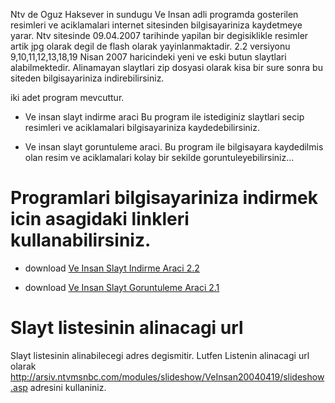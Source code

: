 Ntv de Oguz Haksever in sundugu Ve Insan adli programda gosterilen resimleri ve aciklamalari internet sitesinden bilgisayariniza kaydetmeye yarar.
Ntv sitesinde 09.04.2007 tarihinde yapilan bir degisiklikle resimler artik jpg olarak degil de flash olarak yayinlanmaktadir. 2.2 versiyonu 9,10,11,12,13,18,19 Nisan 2007 haricindeki yeni ve eski butun slaytlari alabilmektedir. Alinamayan slaytlari zip dosyasi olarak kisa bir sure sonra bu siteden bilgisayariniza indirebilirsiniz.

iki adet program mevcuttur.
  * Ve insan slayt indirme araci
Bu program ile istediginiz slaytlari secip resimleri ve aciklamalari bilgisayariniza kaydedebilirsiniz.

  * Ve insan slayt goruntuleme araci.
Bu program ile bilgisayara kaydedilmis olan resim ve aciklamalari kolay bir sekilde goruntuleyebilirsiniz...

# Programlari bilgisayariniza indirmek icin asagidaki linkleri kullanabilirsiniz. #

  * download [Ve Insan Slayt Indirme Araci 2.2](http://veinsan.googlecode.com/files/VeInsanSlaytIndirmeAraci_2.2.exe)

  * download [Ve Insan Slayt Goruntuleme Araci 2.1](http://veinsan.googlecode.com/files/VeInsanSlaytGoruntulemeAraci_2.1.exe)

# Slayt listesinin alinacagi url #
Slayt listesinin alinabilecegi adres degismitir. Lutfen Listenin alinacagi url olarak
http://arsiv.ntvmsnbc.com/modules/slideshow/VeInsan20040419/slideshow.asp adresini kullaniniz.
